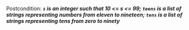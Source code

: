 Postcondition: ***`s` is an integer such that 10 <= s <= 99; `teens` is a list of strings representing numbers from eleven to nineteen; `tens` is a list of strings representing tens from zero to ninety***